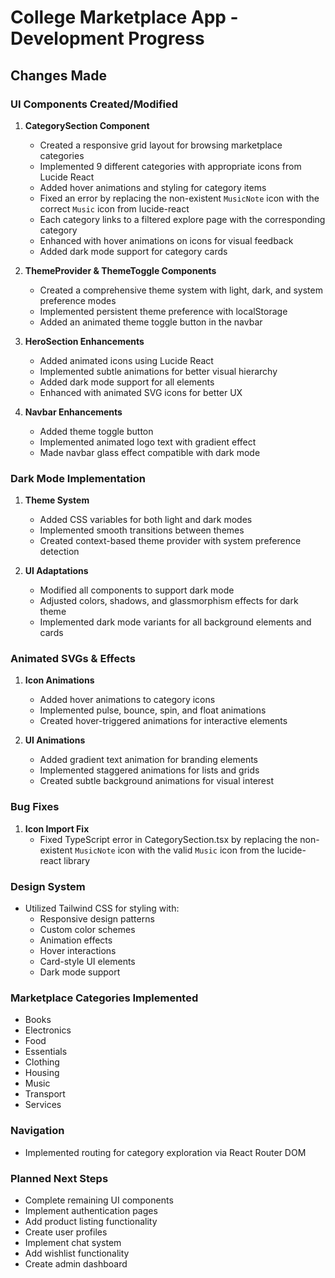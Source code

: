 
# College Marketplace App - Development Progress

## Changes Made

### UI Components Created/Modified

1. **CategorySection Component**
   - Created a responsive grid layout for browsing marketplace categories
   - Implemented 9 different categories with appropriate icons from Lucide React
   - Added hover animations and styling for category items
   - Fixed an error by replacing the non-existent `MusicNote` icon with the correct `Music` icon from lucide-react
   - Each category links to a filtered explore page with the corresponding category
   - Enhanced with hover animations on icons for visual feedback
   - Added dark mode support for category cards

2. **ThemeProvider & ThemeToggle Components**
   - Created a comprehensive theme system with light, dark, and system preference modes
   - Implemented persistent theme preference with localStorage
   - Added an animated theme toggle button in the navbar

3. **HeroSection Enhancements**
   - Added animated icons using Lucide React
   - Implemented subtle animations for better visual hierarchy
   - Added dark mode support for all elements
   - Enhanced with animated SVG icons for better UX

4. **Navbar Enhancements**
   - Added theme toggle button
   - Implemented animated logo text with gradient effect
   - Made navbar glass effect compatible with dark mode

### Dark Mode Implementation

1. **Theme System**
   - Added CSS variables for both light and dark modes
   - Implemented smooth transitions between themes
   - Created context-based theme provider with system preference detection

2. **UI Adaptations**
   - Modified all components to support dark mode
   - Adjusted colors, shadows, and glassmorphism effects for dark theme
   - Implemented dark mode variants for all background elements and cards

### Animated SVGs & Effects

1. **Icon Animations**
   - Added hover animations to category icons
   - Implemented pulse, bounce, spin, and float animations
   - Created hover-triggered animations for interactive elements

2. **UI Animations**
   - Added gradient text animation for branding elements
   - Implemented staggered animations for lists and grids
   - Created subtle background animations for visual interest

### Bug Fixes

1. **Icon Import Fix**
   - Fixed TypeScript error in CategorySection.tsx by replacing the non-existent `MusicNote` icon with the valid `Music` icon from the lucide-react library

### Design System

- Utilized Tailwind CSS for styling with:
  - Responsive design patterns
  - Custom color schemes
  - Animation effects
  - Hover interactions
  - Card-style UI elements
  - Dark mode support

### Marketplace Categories Implemented

- Books
- Electronics
- Food
- Essentials
- Clothing
- Housing
- Music
- Transport
- Services

### Navigation

- Implemented routing for category exploration via React Router DOM

### Planned Next Steps

- Complete remaining UI components
- Implement authentication pages
- Add product listing functionality
- Create user profiles
- Implement chat system
- Add wishlist functionality
- Create admin dashboard
